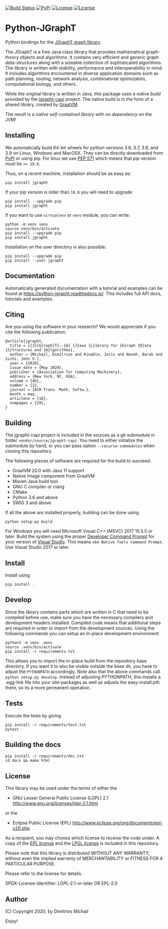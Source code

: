 [![Build Status](https://github.com/d-michail/python-jgrapht/actions/workflows/master.yml/badge.svg)](https://github.com/d-michail/python-jgrapht/actions/workflows/master.yml)
[![PyPi](https://img.shields.io/pypi/v/jgrapht)](https://pypi.org/project/jgrapht)
[![License](https://img.shields.io/badge/license-LGPL%202.1-blue.svg)](http://www.gnu.org/licenses/lgpl-2.1.html)
[![License](https://img.shields.io/badge/license-EPL%202.0-blue.svg)](http://www.eclipse.org/legal/epl-2.0)

# Python-JGraphT

Python bindings for the  [JGraphT graph library](https://jgrapht.org/).

The JGraphT is a free Java class library that provides mathematical graph-theory objects and algorithms. It
contains very efficient and generic graph data-structures along with a sizeable collection of sophisticated
algorithms. The library is written with stability, performance and interoperability in mind. It includes
algorithms encountered in diverse application domains such as  path planning, routing, network analysis,
combinatorial optimization, computational biology, and others.

While the original library is written in Java, this package uses a *native build* provided by
the [jgrapht-capi](https://github.com/jgrapht/jgrapht-capi) project. The native build is in the form of a 
shared library, created by [GraalVM](https://www.graalvm.org/).

The result is a *native self-contained library* with *no dependency* on the JVM!

## Installing

We automatically build 64-bit wheels for python versions 3.6, 3.7, 3.8, and 3.9 on Linux,
Windows and MacOSX. They can be directly downloaded from [PyPI](https://pypi.org/project/jgrapht/)
or using pip.
For linux we use [PEP 571](https://www.python.org/dev/peps/pep-0571/)
which means that pip version must be `>= 19.0`.

Thus, on a recent machine, installation should be as easy as:

```
pip install jgrapht
```

If your pip version is older than `19.0` you will need to upgrade: 

```
pip install --upgrade pip
pip install jgrapht
```

If you want to use `virtualenv` or `venv` module, you can write:

```
python -m venv venv
source venv/bin/activate
pip install --upgrade pip
pip install jgrapht
```

Installation on the user directory is also possible:

```
pip install --upgrade pip
pip install --user jgrapht
```

## Documentation 

Automatically generated documentation with a tutorial and examples can be found at 
<https://python-jgrapht.readthedocs.io/>. This includes full API docs, tutorials and examples.

## Citing

Are you using the software in your research? We would appreciate if you cite the following publication:

```
@article{jgrapht,
  title = {{J}{G}raph{T}--{A} {J}ava {L}ibrary for {G}raph {D}ata {S}tructures and {A}lgorithms},
  author = {Michail, Dimitrios and Kinable, Joris and Naveh, Barak and Sichi, John V.},
  year = {2020},
  issue_date = {May 2020},
  publisher = {Association for Computing Machinery},
  address = {New York, NY, USA},
  volume = {46},
  number = {2},
  journal = {ACM Trans. Math. Softw.},
  month = may,
  articleno = {16},
  numpages = {29},
}
```

## Building

The jgrapht-capi project is included in the sources as a git submodule in folder `vendor/source/jgrapht-capi`.
You need to either initialize the submodule by hand, or you can pass option `--recurse-submodules` when 
cloning this repository.

The following pieces of software are required for the build to succeed:

 * GraalVM 20.0 with Java 11 support
 * Native Image component from GraalVM
 * Maven Java build tool
 * GNU C compiler or clang
 * CMake 
 * Python 3.6 and above
 * SWIG 3 and above

If all the above are installed properly, building can be done using

```
python setup.py build
```

For Windows you will need Microsoft Visual C++ (MSVC) 2017 15.5.5 or later. Build the
system using the proper
[Developer Command Prompt](https://docs.microsoft.com/en-us/cpp/build/building-on-the-command-line?view=vs-2019#developer_command_prompt_shortcuts)
for your version of [Visual Studio](https://visualstudio.microsoft.com/vs/). This means
`x64 Native Tools Command Prompt`. Use Visual Studio 2017 or later.

## Install

Install using 

```
pip install .
```

## Develop

Since the library contains parts which are written in C that need to be compiled before use, make sure you have 
the necessary compilers and development headers installed. Compiled code means that additional steps are required
in order to import from the development sources. Using the following commands you can setup an in-place development 
environment:

```
python3 -m venv .venv
source .venv/bin/activate
pip install -r requirements.txt
```

This allows you to import the in-place build from the repository base directory. If you want it to 
also be visible outside the base dir, you have to adjust the `PYTHONPATH` accordingly.
Note also that the above commands call `python setup.py develop`. Instead of adjusting PYTHONPATH, this installs
a .egg-link file into your site-packages as well as adjusts the easy-install.pth there, so its a more permanent
operation.

## Tests

Execute the tests by giving

```
pip install -r requirements/test.txt
pytest
```

## Building the docs

```
pip install -r requirements/doc.txt
cd docs && make html
```

## License

This library may be used under the terms of either the

 * GNU Lesser General Public License (LGPL) 2.1
   http://www.gnu.org/licenses/lgpl-2.1.html

or the

 * Eclipse Public License (EPL)
   http://www.eclipse.org/org/documents/epl-v20.php

As a recipient, you may choose which license to receive the code under.
A copy of the [EPL license](license-EPL.txt) and the [LPGL license](license-LGPL.txt) is included in this repository.

Please note that this library is distributed WITHOUT ANY WARRANTY; without even the implied warranty of MERCHANTABILITY or FITNESS FOR A PARTICULAR PURPOSE.

Please refer to the license for details.

SPDX-License-Identifier: LGPL-2.1-or-later OR EPL-2.0

## Author

(C) Copyright 2020, by Dimitrios Michail


Enjoy!
